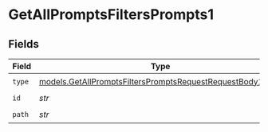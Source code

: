 # GetAllPromptsFiltersPrompts1


## Fields

| Field                                                                                                                        | Type                                                                                                                         | Required                                                                                                                     | Description                                                                                                                  |
| ---------------------------------------------------------------------------------------------------------------------------- | ---------------------------------------------------------------------------------------------------------------------------- | ---------------------------------------------------------------------------------------------------------------------------- | ---------------------------------------------------------------------------------------------------------------------------- |
| `type`                                                                                                                       | [models.GetAllPromptsFiltersPromptsRequestRequestBody1Type](../models/getallpromptsfilterspromptsrequestrequestbody1type.md) | :heavy_check_mark:                                                                                                           | N/A                                                                                                                          |
| `id`                                                                                                                         | *str*                                                                                                                        | :heavy_check_mark:                                                                                                           | N/A                                                                                                                          |
| `path`                                                                                                                       | *str*                                                                                                                        | :heavy_check_mark:                                                                                                           | N/A                                                                                                                          |